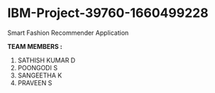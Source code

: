 # IBM-Project-39760-1660499228
Smart Fashion Recommender Application

**TEAM MEMBERS :**<br>
  1. SATHISH KUMAR D<br>
  2. POONGODI S<br>
  3. SANGEETHA K<br>
  4. PRAVEEN S
